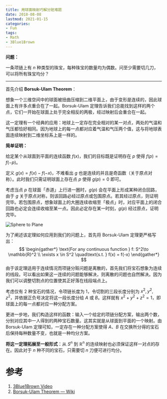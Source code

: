 ```yaml
---
title: 用球面映射巧解分赃难题
date: 2018-08-08
lastmod: 2021-01-15
categories:
- Fun
tags:
- Math
- 3Blue1Brown
---
```


**问题：**

一条项链上有 $n$ 种类型的珠宝，每种珠宝的数量均为偶数。问至少需要切几刀，可以将所有珠宝均分？

<!-- more -->

------

首先介绍 **Borsuk-Ulam Theorem**：

想象一个三维空间中的球面被扭曲压缩到二维平面上，由于变形是连续的，因此球面上有许多点重合在了一起。Borsuk-Ulam 定理告诉我们总能找到这样的两个点，它们一开始在球面上处于完全相反的两极，经过映射后会重合在一起。

这一定理有一个经典的应用：地球上一定存在完全相对的某一对点，两处的气温和气压都恰好相同。因为地球上的每一点都对应着气温和气压两个值，这与将地球表面连续映射到二维坐标系上是一样的。

**简单证明：**

给定某个从球面到平面的连续函数 $f(x)$，我们的目标既是证明存在 $p$ 使得 $f(p) = f(-p)$。

定义 $g(x) = f(x) - f(-x)$，不难看出 $g$ 也是连续的并且是奇函数（关于原点对称）。此时我们只需证明球面上存在点 $p$ 使得 $g(p) = 0$ 即可。

考虑当点 $p$ 在球面「赤道」上行进一圈时，$g(p)$ 会在平面上形成某种闭合回路，由于 $g$ 关于原点对称，则该回路必经过原点或包围原点。若其经过原点，则证明完毕。若包围原点，想象球面上的大圈连续收缩至「极点」时，对应平面上的闭合回路也必定会连续收缩至某一点。因此必定存在某一时刻，$g(p)$ 经过原点，证明完毕。

![Sphere to Plane](https://i.imgur.com/mdQsg8K.png)

为了阐述该定理如何应用到我们的问题上，首先将 Borsuk-Ulam 定理更严格写出：
$$
\begin{gather*}
\text{For any continuous function } f: S^2\to \mathbb{R}^2 \\
\exists x \in S^2 \quad\text{s.t. } f(x) = f(-x)
\end{gather*}
$$
由于该定理适用于连续情况而项链分赃问题是离散的，首先我们将宝石想象为连续的线段。可以看出如果这一连续的问题能够解决，则离散的问题也自然解决。因为我们可以调整切割点的位置使其正好落在线段端点上。

考虑仅有 $2$ 种宝石的情况，令项链长度为 $1$，令切割的三段长度分别为 $x^2, y^2, z^2$，并依据正负号决定将这一段长度分给 $A$ 或 $B$。这样就有 $x^2+y^2+z^2=1$，即球面上的每一点都对应一种分配方案。

更进一步地，我们构造这样的函数：输入一个给定的项链分配方案，输出两个数，分别对应其中一人得到的两种宝石数量。这其实就是从球面到平面的一个映射。由 Borsuk-Ulam 定理可知，一定存在一种分配方案使得 $A、B$ 在交换所分得的宝石后保持每种数量不变，也就是一种均分方案。

**将这一定理拓展至一般形式**：从 $S^n$ 到 $\mathbb{R}^n$ 的连续映射也必须保证这样一对点的存在。因此对于 $n$ 种不同的宝石，只需要切 $n$ 刀便可进行均分。

# 参考

1. [3Blue1Brown Video](https://youtu.be/yuVqxCSsE7c)
2. [Borsuk-Ulam Theorem — Wiki](https://en.wikipedia.org/wiki/Borsuk%E2%80%93Ulam_theorem)
